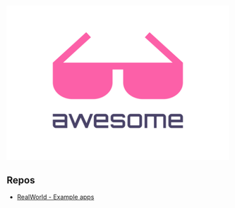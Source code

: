 ![Awesome Logo](media/logo.svg)


## Repos
- [RealWorld - Example apps](https://github.com/gothinkster/realworld)

